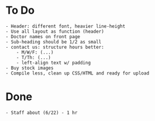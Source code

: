 To Do
==========
	- Header: different font, heavier line-height
	- Use all layout as function (header)
	- Doctor names on front page
	- Sub-heading should be 1/2 as small
	- contact us: structure hours better:
		- M/W/F: (...)
		- T/Th: (...)
		- left-align text w/ padding
	- Buy stock images
	- Compile less, clean up CSS/HTML and ready for upload

Done
==========
	- Staff about (6/22) - 1 hr
